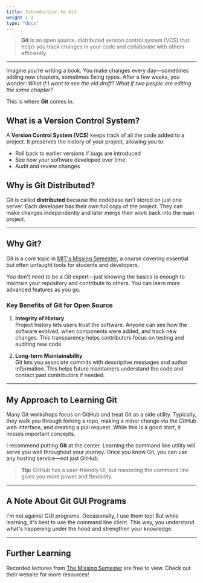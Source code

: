 ```yaml
---
title: Introduction to Git
weight : 1
type: "docs"
---
```



> **Git** is an open source, distributed version control system (VCS) that helps you track changes in your code and collaborate with others efficiently.

---

Imagine you’re writing a book. You make changes every day—sometimes adding new chapters, sometimes fixing typos. After a few weeks, you wonder: _What if I want to see the old draft? What if two people are editing the same chapter?_

This is where **Git** comes in.

## What is a Version Control System?

A **Version Control System (VCS)** keeps track of all the code added to a project. It preserves the history of your project, allowing you to:

- Roll back to earlier versions if bugs are introduced
- See how your software developed over time
- Audit and review changes

## Why is Git Distributed?

Git is called **distributed** because the codebase isn't stored on just one server. Each developer has their own full copy of the project. They can make changes independently and later merge their work back into the main project.

---

## Why Git?

Git is a core topic in [MIT's Missing Semester](https://missing.csail.mit.edu/), a course covering essential but often untaught tools for students and developers.

You don't need to be a Git expert—just knowing the basics is enough to maintain your repository and contribute to others. You can learn more advanced features as you go.

### Key Benefits of Git for Open Source

1. **Integrity of History**  
   Project history lets users trust the software. Anyone can see how the software evolved, when components were added, and track new changes. This transparency helps contributors focus on testing and auditing new code.

2. **Long-term Maintainability**  
   Git lets you associate commits with descriptive messages and author information. This helps future maintainers understand the code and contact past contributors if needed.

---

## My Approach to Learning Git

Many Git workshops focus on GitHub and treat Git as a side utility. Typically, they walk you through forking a repo, making a minor change via the GitHub web interface, and creating a pull request. While this is a good start, it misses important concepts.

I recommend putting **Git** at the center. Learning the command line utility will serve you well throughout your journey. Once you know Git, you can use any hosting service—not just GitHub.

> **Tip:** GitHub has a user-friendly UI, but mastering the command line gives you more power and flexibility.

---

## A Note About Git GUI Programs

I'm not against GUI programs. Occasionally, I use them too! But while learning, it's best to use the command line client. This way, you understand what's happening under the hood and strengthen your knowledge.

---

## Further Learning

Recorded lectures from [The Missing Semester](https://missing.csail.mit.edu/) are free to view. Check out their website for more resources!